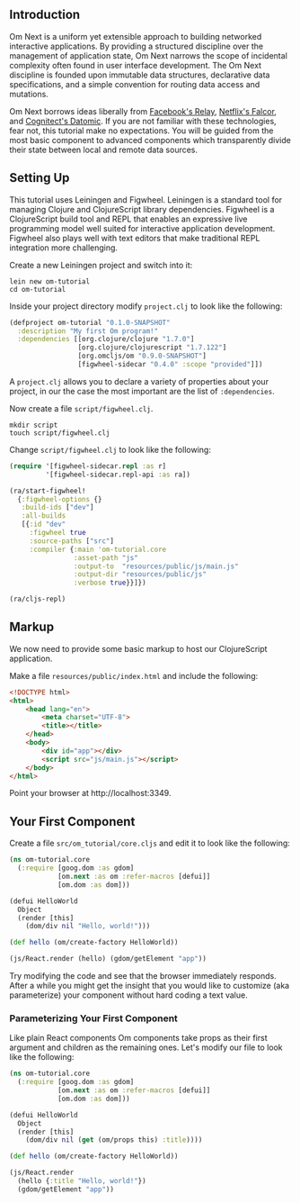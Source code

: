 ## Introduction

Om Next is a uniform yet extensible approach to building networked
interactive applications. By providing a structured discipline over
the management of application state, Om Next narrows the scope of
incidental complexity often found in user interface development. The
Om Next discipline is founded upon immutable data structures,
declarative data specifications, and a simple convention for routing
data access and mutations.

Om Next borrows ideas liberally from
[Facebook's Relay](https://facebook.github.io/relay/),
[Netflix's Falcor](http://netflix.github.io/falcor/), and
[Cognitect's Datomic](http://www.datomic.com). If you are not familiar
with these technologies, fear not, this tutorial make no
expectations. You will be guided from the most basic component to
advanced components which transparently divide their state between
local and remote data sources.

## Setting Up

This tutorial uses Leiningen and Figwheel. Leiningen is a standard
tool for managing Clojure and ClojureScript library
dependencies. Figwheel is a ClojureScript build tool and REPL that
enables an expressive live programming model well suited for
interactive application development. Figwheel also plays well with
text editors that make traditional REPL integration more challenging.

Create a new Leiningen project and switch into it:

```shell
lein new om-tutorial
cd om-tutorial
```

Inside your project directory modify `project.clj` to look like the
following:

```clj
(defproject om-tutorial "0.1.0-SNAPSHOT"
  :description "My first Om program!"
  :dependencies [[org.clojure/clojure "1.7.0"]
                 [org.clojure/clojurescript "1.7.122"]
                 [org.omcljs/om "0.9.0-SNAPSHOT"]
                 [figwheel-sidecar "0.4.0" :scope "provided"]])
```

A `project.clj` allows you to declare a variety of properties about
your project, in our the case the most important are the list of
`:dependencies`.

Now create a file `script/figwheel.clj`.

```
mkdir script
touch script/figwheel.clj
```

Change `script/figwheel.clj` to look like the following:

```clj
(require '[figwheel-sidecar.repl :as r]
         '[figwheel-sidecar.repl-api :as ra])

(ra/start-figwheel!
  {:figwheel-options {}
   :build-ids ["dev"]
   :all-builds
   [{:id "dev"
     :figwheel true
     :source-paths ["src"]
     :compiler {:main 'om-tutorial.core
                :asset-path "js"
                :output-to  "resources/public/js/main.js"
                :output-dir "resources/public/js"
                :verbose true}}]})

(ra/cljs-repl)
```

## Markup

We now need to provide some basic markup to host our ClojureScript
application.

Make a file `resources/public/index.html` and include the following:

```html
<!DOCTYPE html>
<html>
    <head lang="en">
        <meta charset="UTF-8">
        <title></title>
    </head>
    <body>
        <div id="app"></div>
        <script src="js/main.js"></script>
    </body>
</html>
```

Point your browser at http://localhost:3349.

## Your First Component

Create a file `src/om_tutorial/core.cljs` and edit it to look like the
following:

```clj
(ns om-tutorial.core
  (:require [goog.dom :as gdom]
            [om.next :as om :refer-macros [defui]]
            [om.dom :as dom]))

(defui HelloWorld
  Object
  (render [this]
    (dom/div nil "Hello, world!")))

(def hello (om/create-factory HelloWorld))

(js/React.render (hello) (gdom/getElement "app"))
```

Try modifying the code and see that the browser immediately
responds. After a while you might get the insight that you would like
to customize (aka parameterize) your component without hard coding a
text value.

### Parameterizing Your First Component

Like plain React components Om components take props as their first
argument and children as the remaining ones. Let's modify our file to
look like the following:

```clj
(ns om-tutorial.core
  (:require [goog.dom :as gdom]
            [om.next :as om :refer-macros [defui]]
            [om.dom :as dom]))

(defui HelloWorld
  Object
  (render [this]
    (dom/div nil (get (om/props this) :title))))

(def hello (om/create-factory HelloWorld))

(js/React.render
  (hello {:title "Hello, world!"})
  (gdom/getElement "app"))
```
